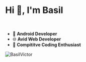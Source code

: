 <h1>Hi 👋, I'm Basil</h1>

<br/>

- 📱 **Android Developer**
- 🌐 **Avid Web Developer**
- 🤖 **Compititve Coding Enthusiast**

<img align="center" src="https://github-readme-stats.vercel.app/api?username=BasilVictor&show_icons=true&count_private=true&theme=radical" alt="BasilVictor" /></p>
